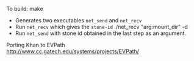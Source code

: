 To build:
make

* Generates two executables `net_send` and `net_recv`
* Run `net_recv`  which gives the `stone-id` ./net_recv "arg:mount_dir" -d
* Run `net_send` with stone id obtained in the last step as an argument.

Porting Khan to EVPath http://www.cc.gatech.edu/systems/projects/EVPath/
